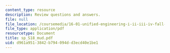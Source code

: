 ```yaml
---
content_type: resource
description: Review questions and answers.
file: null
file_location: /coursemedia/16-01-unified-engineering-i-ii-iii-iv-fall-2005-spring-2006/d961a9513842b794094dd3ecd40e1be1_sp_S18_mud.pdf
file_type: application/pdf
resourcetype: Document
title: sp_S18_mud.pdf
uid: d961a951-3842-b794-094d-d3ecd40e1be1
---
```

